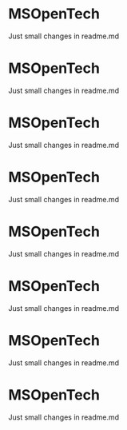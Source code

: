# MSOpenTech

Just small changes in readme.md
# MSOpenTech

Just small changes in readme.md
# MSOpenTech

Just small changes in readme.md
# MSOpenTech

Just small changes in readme.md
# MSOpenTech

Just small changes in readme.md
# MSOpenTech

Just small changes in readme.md
# MSOpenTech

Just small changes in readme.md
# MSOpenTech

Just small changes in readme.md

